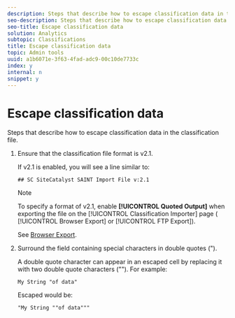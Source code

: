 ```yaml
---
description: Steps that describe how to escape classification data in the classification file.
seo-description: Steps that describe how to escape classification data in the classification file.
seo-title: Escape classification data
solution: Analytics
subtopic: Classifications
title: Escape classification data
topic: Admin tools
uuid: a1b6071e-3f63-4fad-adc9-00c10de7733c
index: y
internal: n
snippet: y
---
```


# Escape classification data

Steps that describe how to escape classification data in the classification file.

1. Ensure that the classification file format is v2.1.

   If v2.1 is enabled, you will see a line similar to:

   ```
   ## SC SiteCatalyst SAINT Import File v:2.1
   ```

   >[!NOTE]
   >
   >To specify a format of v2.1, enable **[!UICONTROL Quoted Output]** when exporting the file on the [!UICONTROL Classification Importer] page ( [!UICONTROL Browser Export] or [!UICONTROL FTP Export]).

   See [Browser Export](browser_export.md#concept_3D930F03840A491D8B37FAAE9C90F5DF). 

1. Surround the field containing special characters in double quotes (").

   A double quote character can appear in an escaped cell by replacing it with two double quote characters (""). For example:

   ```
   My String "of data"
   ```

   Escaped would be:

   ```
   "My String ""of data"""
   ```

